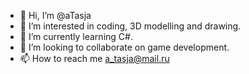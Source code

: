 - 👋 Hi, I’m @aTasja
- 👀 I’m interested in coding, 3D modelling and drawing.
- 🌱 I’m currently learning C#.
- 💞️ I’m looking to collaborate on game development.
- 📫 How to reach me a_tasja@mail.ru

<!---
aTasja/aTasja is a ✨ special ✨ repository because its `README.md` (this file) appears on your GitHub profile.
You can click the Preview link to take a look at your changes.
--->
